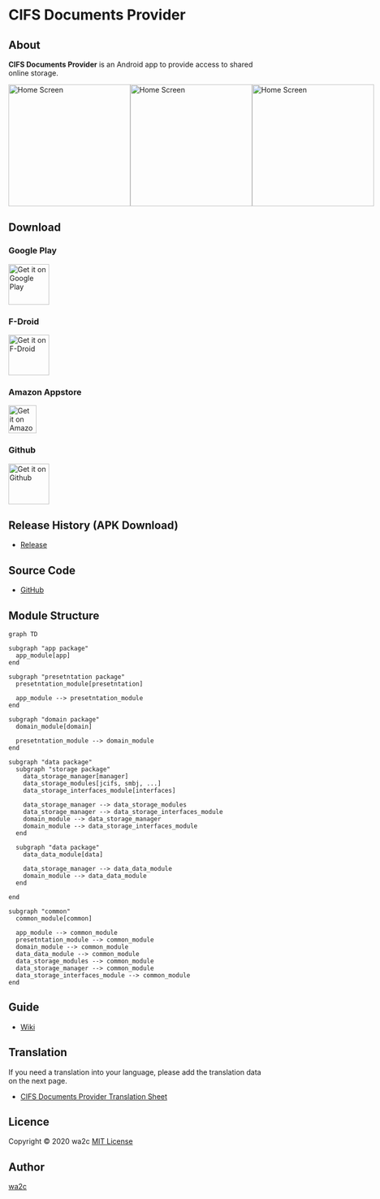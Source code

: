 CIFS Documents Provider
=======================

## About

**CIFS Documents Provider** is an Android app to provide access to shared online storage.

<div style="display: flex">
<img width="240" alt="Home Screen" src="./fastlane/metadata/android/en-US/images/phoneScreenshots/1.png" />
<img width="240" alt="Home Screen" src="./fastlane/metadata/android/en-US/images/phoneScreenshots/2.png" /> 
<img width="240" alt="Home Screen" src="./fastlane/metadata/android/en-US/images/phoneScreenshots/5.png" />
</div>

## Download

### Google Play

[<img src="https://play.google.com/intl/en_us/badges/static/images/badges/en_badge_web_generic.png" alt="Get it on Google Play" height="80" />](https://play.google.com/store/apps/details?id=com.wa2c.android.cifsdocumentsprovider)

### F-Droid

[<img src="https://fdroid.gitlab.io/artwork/badge/get-it-on.png" alt="Get it on F-Droid" height="80" />](https://f-droid.org/packages/com.wa2c.android.cifsdocumentsprovider/)

### Amazon Appstore

[<img src="https://images-na.ssl-images-amazon.com/images/G/01/mobile-apps/devportal2/res/images/amazon-appstore-badge-english-black.png" alt="Get it on Amazon Appstore" height="55">](https://www.amazon.com/gp/product/B09D4264PB)

### Github

[<img src="https://censorship.no/img/github-badge.png" alt="Get it on Github" height="80">](https://github.com/wa2c/cifs-documents-provider/releases)

## Release History (APK Download)

* [Release](https://github.com/wa2c/cifs-documents-provider/releases)

## Source Code

* [GitHub](https://github.com/wa2c/cifs-documents-provider)

## Module Structure

```mermaid
graph TD

subgraph "app package"
  app_module[app]
end

subgraph "presetntation package"
  presetntation_module[presetntation]

  app_module --> presetntation_module
end

subgraph "domain package"
  domain_module[domain]

  presetntation_module --> domain_module
end
 
subgraph "data package"
  subgraph "storage package"
    data_storage_manager[manager]
    data_storage_modules[jcifs, smbj, ...]
    data_storage_interfaces_module[interfaces]

    data_storage_manager --> data_storage_modules
    data_storage_manager --> data_storage_interfaces_module
    domain_module --> data_storage_manager
    domain_module --> data_storage_interfaces_module
  end

  subgraph "data package"
    data_data_module[data]

    data_storage_manager --> data_data_module
    domain_module --> data_data_module
  end

end

subgraph "common"
  common_module[common]

  app_module --> common_module
  presetntation_module --> common_module
  domain_module --> common_module
  data_data_module --> common_module
  data_storage_modules --> common_module
  data_storage_manager --> common_module
  data_storage_interfaces_module --> common_module
end
```

## Guide

* [Wiki](https://github.com/wa2c/cifs-documents-provider/wiki)

## Translation

If you need a translation into your language, please add the translation data on the next page.

* [CIFS Documents Provider Translation Sheet](https://docs.google.com/spreadsheets/d/1y71DyM31liwjcAUuPIk3CuIqxJD2l9Y2Q-YZ0I0XE_E/edit?gid=0#gid=0)

## Licence

Copyright &copy; 2020 wa2c [MIT License](https://github.com/wa2c/cifs-documents-provider/blob/main/LICENSE)

## Author

[wa2c](https://github.com/wa2c)

